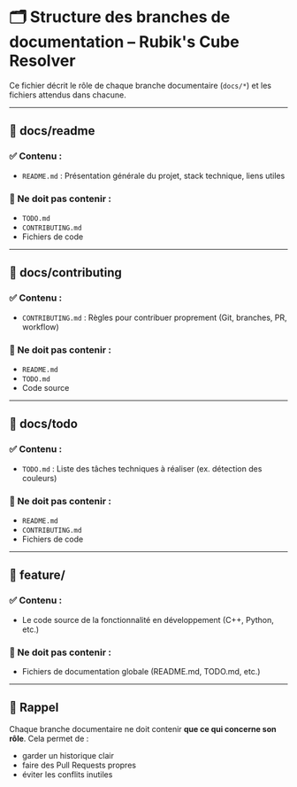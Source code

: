 # 🗂️ Structure des branches de documentation – Rubik's Cube Resolver

Ce fichier décrit le rôle de chaque branche documentaire (`docs/*`) et les fichiers attendus dans chacune.

---

## 📁 docs/readme

### ✅ Contenu :
- `README.md` : Présentation générale du projet, stack technique, liens utiles

### 🚫 Ne doit pas contenir :
- `TODO.md`
- `CONTRIBUTING.md`
- Fichiers de code

---

## 📁 docs/contributing

### ✅ Contenu :
- `CONTRIBUTING.md` : Règles pour contribuer proprement (Git, branches, PR, workflow)

### 🚫 Ne doit pas contenir :
- `README.md`
- `TODO.md`
- Code source

---

## 📁 docs/todo

### ✅ Contenu :
- `TODO.md` : Liste des tâches techniques à réaliser (ex. détection des couleurs)

### 🚫 Ne doit pas contenir :
- `README.md`
- `CONTRIBUTING.md`
- Fichiers de code

---

## 📁 feature/<nom>

### ✅ Contenu :
- Le code source de la fonctionnalité en développement (C++, Python, etc.)

### 🚫 Ne doit pas contenir :
- Fichiers de documentation globale (README.md, TODO.md, etc.)

---

## 🔁 Rappel

Chaque branche documentaire ne doit contenir **que ce qui concerne son rôle**. Cela permet de :
- garder un historique clair
- faire des Pull Requests propres
- éviter les conflits inutiles
